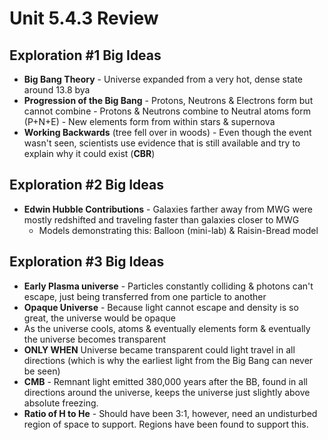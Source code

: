 # Unit 5.4.3 Review

## Exploration #1 Big Ideas
- **Big Bang Theory** - Universe expanded from a very hot, dense state around 13.8 bya
- **Progression of the Big Bang** - Protons, Neutrons & Electrons form but cannot combine - Protons & Neutrons combine to Neutral atoms form (P+N+E) - New elements form from within stars & supernova
- **Working Backwards** (tree fell over in woods) - Even though the event wasn't seen, scientists use evidence that is still available and try to explain why it could exist (**CBR**)

## Exploration #2 Big Ideas
- **Edwin Hubble Contributions** - Galaxies farther away from MWG were mostly redshifted and traveling faster than galaxies closer to MWG
  - Models demonstrating this: Balloon (mini-lab) & Raisin-Bread model

## Exploration #3 Big Ideas
- **Early Plasma universe** - Particles constantly colliding & photons can't escape, just being transferred from one particle to another
- **Opaque Universe** - Because light cannot escape and density is so great, the universe would be opaque
- As the universe cools, atoms & eventually elements form & eventually the universe becomes transparent
- **ONLY WHEN** Universe became transparent could light travel in all directions (which is why the earliest light from the Big Bang can never be seen)
- **CMB** - Remnant light emitted 380,000 years after the BB, found in all directions around the universe, keeps the universe just slightly above absolute freezing.
- **Ratio of H to He** - Should have been 3:1, however, need an undisturbed region of space to support. Regions have been found to support this.
